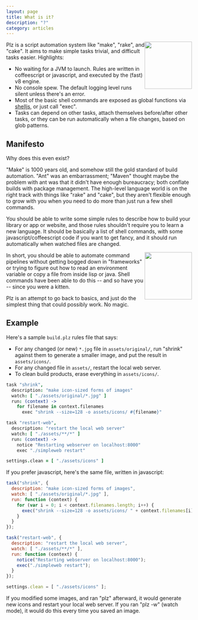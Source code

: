 ```yaml
---
layout: page
title: What is it?
description: "?"
category: articles
---
```


<img src="{{ site.baseurl }}/assets/images/plz-logo.png" width="128" style="float: right">

Plz is a script automation system like "make", "rake", and "cake". It aims to make simple tasks trivial, and difficult tasks easier. Highlights:

- No waiting for a JVM to launch. Rules are written in coffeescript or javascript, and executed by the (fast) v8 engine. 
- No console spew. The default logging level runs silent unless there's an error.
- Most of the basic shell commands are exposed as global functions via [shelljs](https://github.com/arturadib/shelljs), or just call "exec".
- Tasks can depend on other tasks, attach themselves before/after other tasks, or they can be run automatically when a file changes, based on glob patterns.


## <a name="manifesto"></a> Manifesto

Why does this even exist?

"Make" is 1000 years old, and somehow still the gold standard of build automation. "Ant" was an embarrassment; "Maven" thought maybe the problem with ant was that it didn't have enough bureaucracy; both conflate builds with package management. The high-level language world is on the right track with things like "rake" and "cake", but they aren't flexible enough to grow with you when you need to do more than just run a few shell commands.

You should be able to write some simple rules to describe how to build your library or app or website, and those rules shouldn't require you to learn a new language. It should be basically a list of shell commands, with some javascript/coffeescript code if you want to get fancy, and it should run automatically when watched files are changed.

<img src="{{ site.baseurl }}/assets/images/no-magic.png" width="128" style="float: right">

In short, you should be able to automate command pipelines without getting bogged down in "frameworks" or trying to figure out how to read an environment variable or copy a file from inside lisp or java. Shell commands have been able to do this -- and so have you -- since you were a kitten.

Plz is an attempt to go back to basics, and just do the simplest thing that could possibly work. No magic.


## <a name="example"></a> Example

Here's a sample `build.plz` rules file that says:

- For any changed (or new) `*.jpg` file in `assets/original/`, run "shrink" against them to generate a smaller image, and put the result in `assets/icons/`.
- For any changed file in `assets/`, restart the local web server.
- To clean build products, erase everything in `assets/icons/`.

```coffeescript
task "shrink",
  description: "make icon-sized forms of images"
  watch: [ "./assets/original/*.jpg" ]
  run: (context) ->
    for filename in context.filenames
      exec "shrink --size=128 -o assets/icons/ #{filename}"

task "restart-web",
  description: "restart the local web server"
  watch: [ "./assets/**/*" ]
  run: (context) ->
    notice "Restarting webserver on localhost:8000"
    exec "./simpleweb restart"

settings.clean = [ "./assets/icons" ]
```

If you prefer javascript, here's the same file, written in javascript:

```javascript
task("shrink", {
  description: "make icon-sized forms of images",
  watch: [ "./assets/original/*.jpg" ],
  run: function (context) {
    for (var i = 0; i < context.filenames.length; i++) {
      exec("shrink --size=128 -o assets/icons/ " + context.filenames[i]);
    }
  }
});

task("restart-web", {
  description: "restart the local web server",
  watch: [ "./assets/**/*" ],
  run: function (context) {
    notice("Restarting webserver on localhost:8000");
    exec("./simpleweb restart");
  }
});

settings.clean = [ "./assets/icons" ];
```

If you modified some images, and ran "plz" afterward, it would generate new icons and restart your local web server. If you ran "plz -w" (watch mode), it would do this every time you saved an image.
